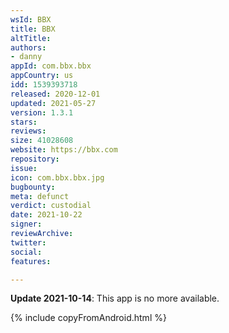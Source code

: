 ```yaml
---
wsId: BBX
title: BBX
altTitle: 
authors:
- danny
appId: com.bbx.bbx
appCountry: us
idd: 1539393718
released: 2020-12-01
updated: 2021-05-27
version: 1.3.1
stars: 
reviews: 
size: 41028608
website: https://bbx.com
repository: 
issue: 
icon: com.bbx.bbx.jpg
bugbounty: 
meta: defunct
verdict: custodial
date: 2021-10-22
signer: 
reviewArchive: 
twitter: 
social: 
features: 

---
```


**Update 2021-10-14**: This app is no more available.


{% include copyFromAndroid.html %}
